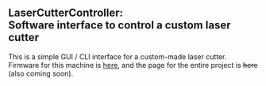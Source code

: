 LaserCutterController:   
Software interface to control a custom laser cutter
---
This is a simple GUI / CLI interface for a custom-made laser cutter.  Firmware for this machine is [here](https://github.com/warriordog/LaserCutterFW), and the page for the entire project is ~~here~~ (also coming soon).
